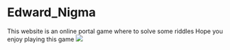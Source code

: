 # Edward_Nigma
This website is an online  portal game where to solve some riddles 
Hope you enjoy playing this game
<img src="https://nigma.hounaar.com/src/pics/logo.png" >
